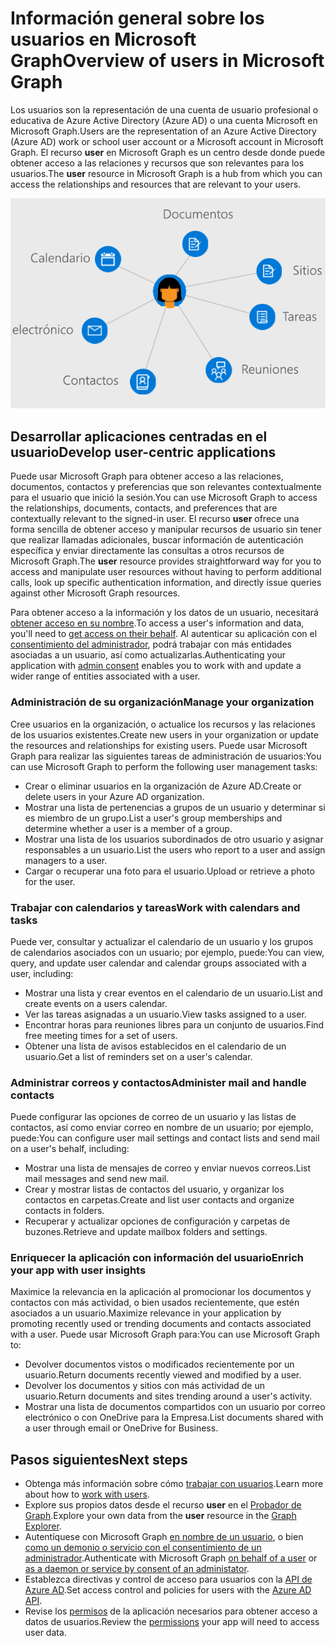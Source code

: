 # <a name="overview-of-users-in-microsoft-graph"></a><span data-ttu-id="5a7c0-101">Información general sobre los usuarios en Microsoft Graph</span><span class="sxs-lookup"><span data-stu-id="5a7c0-101">Overview of users in Microsoft Graph</span></span>

<span data-ttu-id="5a7c0-102">Los usuarios son la representación de una cuenta de usuario profesional o educativa de Azure Active Directory (Azure AD) o una cuenta Microsoft en Microsoft Graph.</span><span class="sxs-lookup"><span data-stu-id="5a7c0-102">Users are the representation of an Azure Active Directory (Azure AD) work or school user account or a Microsoft account in Microsoft Graph.</span></span> <span data-ttu-id="5a7c0-103">El recurso **user** en Microsoft Graph es un centro desde donde puede obtener acceso a las relaciones y recursos que son relevantes para los usuarios.</span><span class="sxs-lookup"><span data-stu-id="5a7c0-103">The **user** resource in Microsoft Graph is a hub from which you can access the relationships and resources that are relevant to your users.</span></span>

![Diagrama donde se muestra un usuario conectado a un calendario, correo electrónico, contactos, reuniones, tareas, sitios y documentos](images/users.png)

## <a name="develop-user-centric-applications"></a><span data-ttu-id="5a7c0-105">Desarrollar aplicaciones centradas en el usuario</span><span class="sxs-lookup"><span data-stu-id="5a7c0-105">Develop user-centric applications</span></span>

<span data-ttu-id="5a7c0-106">Puede usar Microsoft Graph para obtener acceso a las relaciones, documentos, contactos y preferencias que son relevantes contextualmente para el usuario que inició la sesión.</span><span class="sxs-lookup"><span data-stu-id="5a7c0-106">You can use Microsoft Graph to access the relationships, documents, contacts, and preferences that are contextually relevant to the signed-in user.</span></span> <span data-ttu-id="5a7c0-107">El recurso **user** ofrece una forma sencilla de obtener acceso y manipular recursos de usuario sin tener que realizar llamadas adicionales, buscar información de autenticación específica y enviar directamente las consultas a otros recursos de Microsoft Graph.</span><span class="sxs-lookup"><span data-stu-id="5a7c0-107">The **user** resource provides straightforward way for you to access and manipulate user resources without having to perform additional calls, look up specific authentication information, and directly issue queries against other Microsoft Graph resources.</span></span>

<span data-ttu-id="5a7c0-108">Para obtener acceso a la información y los datos de un usuario, necesitará [obtener acceso en su nombre](https://developer.microsoft.com/graph/docs/concepts/auth_v2_user).</span><span class="sxs-lookup"><span data-stu-id="5a7c0-108">To access a user's information and data, you'll need to [get access on their behalf](https://developer.microsoft.com/graph/docs/concepts/auth_v2_user).</span></span> <span data-ttu-id="5a7c0-109">Al autenticar su aplicación con el [consentimiento del administrador](https://developer.microsoft.com/en-us/graph/docs/concepts/permissions_reference), podrá trabajar con más entidades asociadas a un usuario, así como actualizarlas.</span><span class="sxs-lookup"><span data-stu-id="5a7c0-109">Authenticating your application with [admin consent](https://developer.microsoft.com/en-us/graph/docs/concepts/permissions_reference) enables you to work with and update a wider range of entities associated with a user.</span></span>

### <a name="manage-your-organization"></a><span data-ttu-id="5a7c0-110">Administración de su organización</span><span class="sxs-lookup"><span data-stu-id="5a7c0-110">Manage your organization</span></span>

<span data-ttu-id="5a7c0-111">Cree usuarios en la organización, o actualice los recursos y las relaciones de los usuarios existentes.</span><span class="sxs-lookup"><span data-stu-id="5a7c0-111">Create new users in your organization or update the resources and relationships for existing users.</span></span> <span data-ttu-id="5a7c0-112">Puede usar Microsoft Graph para realizar las siguientes tareas de administración de usuarios:</span><span class="sxs-lookup"><span data-stu-id="5a7c0-112">You can use Microsoft Graph to perform the following user management tasks:</span></span> 

- <span data-ttu-id="5a7c0-113">Crear o eliminar usuarios en la organización de Azure AD.</span><span class="sxs-lookup"><span data-stu-id="5a7c0-113">Create or delete users in your Azure AD organization.</span></span>
- <span data-ttu-id="5a7c0-114">Mostrar una lista de pertenencias a grupos de un usuario y determinar si es miembro de un grupo.</span><span class="sxs-lookup"><span data-stu-id="5a7c0-114">List a user's group memberships and determine whether a user is a member of a group.</span></span>
- <span data-ttu-id="5a7c0-115">Mostrar una lista de los usuarios subordinados de otro usuario y asignar responsables a un usuario.</span><span class="sxs-lookup"><span data-stu-id="5a7c0-115">List the users who report to a user and assign managers to a user.</span></span>
- <span data-ttu-id="5a7c0-116">Cargar o recuperar una foto para el usuario.</span><span class="sxs-lookup"><span data-stu-id="5a7c0-116">Upload or retrieve a photo for the user.</span></span>

### <a name="work-with-calendars-and-tasks"></a><span data-ttu-id="5a7c0-117">Trabajar con calendarios y tareas</span><span class="sxs-lookup"><span data-stu-id="5a7c0-117">Work with calendars and tasks</span></span>

<span data-ttu-id="5a7c0-118">Puede ver, consultar y actualizar el calendario de un usuario y los grupos de calendarios asociados con un usuario; por ejemplo, puede:</span><span class="sxs-lookup"><span data-stu-id="5a7c0-118">You can view, query, and update user calendar and calendar groups associated with a user, including:</span></span>

- <span data-ttu-id="5a7c0-119">Mostrar una lista y crear eventos en el calendario de un usuario.</span><span class="sxs-lookup"><span data-stu-id="5a7c0-119">List and create events on a users calendar.</span></span>
- <span data-ttu-id="5a7c0-120">Ver las tareas asignadas a un usuario.</span><span class="sxs-lookup"><span data-stu-id="5a7c0-120">View tasks assigned to a user.</span></span>
- <span data-ttu-id="5a7c0-121">Encontrar horas para reuniones libres para un conjunto de usuarios.</span><span class="sxs-lookup"><span data-stu-id="5a7c0-121">Find free meeting times for a set of users.</span></span>
- <span data-ttu-id="5a7c0-122">Obtener una lista de avisos establecidos en el calendario de un usuario.</span><span class="sxs-lookup"><span data-stu-id="5a7c0-122">Get a list of reminders set on a user's calendar.</span></span>

### <a name="administer-mail-and-handle-contacts"></a><span data-ttu-id="5a7c0-123">Administrar correos y contactos</span><span class="sxs-lookup"><span data-stu-id="5a7c0-123">Administer mail and handle contacts</span></span>

<span data-ttu-id="5a7c0-124">Puede configurar las opciones de correo de un usuario y las listas de contactos, así como enviar correo en nombre de un usuario; por ejemplo, puede:</span><span class="sxs-lookup"><span data-stu-id="5a7c0-124">You can configure user mail settings and contact lists and send mail on a user's behalf, including:</span></span>

- <span data-ttu-id="5a7c0-125">Mostrar una lista de mensajes de correo y enviar nuevos correos.</span><span class="sxs-lookup"><span data-stu-id="5a7c0-125">List mail messages and send new mail.</span></span>
- <span data-ttu-id="5a7c0-126">Crear y mostrar listas de contactos del usuario, y organizar los contactos en carpetas.</span><span class="sxs-lookup"><span data-stu-id="5a7c0-126">Create and list user contacts and organize contacts in folders.</span></span>
- <span data-ttu-id="5a7c0-127">Recuperar y actualizar opciones de configuración y carpetas de buzones.</span><span class="sxs-lookup"><span data-stu-id="5a7c0-127">Retrieve and update mailbox folders and settings.</span></span>

### <a name="enrich-your-app-with-user-insights"></a><span data-ttu-id="5a7c0-128">Enriquecer la aplicación con información del usuario</span><span class="sxs-lookup"><span data-stu-id="5a7c0-128">Enrich your app with user insights</span></span>

<span data-ttu-id="5a7c0-129">Maximice la relevancia en la aplicación al promocionar los documentos y contactos con más actividad, o bien usados recientemente, que estén asociados a un usuario.</span><span class="sxs-lookup"><span data-stu-id="5a7c0-129">Maximize relevance in your application by promoting recently used or trending documents and contacts associated with a user.</span></span> <span data-ttu-id="5a7c0-130">Puede usar Microsoft Graph para:</span><span class="sxs-lookup"><span data-stu-id="5a7c0-130">You can use Microsoft Graph to:</span></span>

- <span data-ttu-id="5a7c0-131">Devolver documentos vistos o modificados recientemente por un usuario.</span><span class="sxs-lookup"><span data-stu-id="5a7c0-131">Return documents recently viewed and modified by a user.</span></span>
- <span data-ttu-id="5a7c0-132">Devolver los documentos y sitios con más actividad de un usuario.</span><span class="sxs-lookup"><span data-stu-id="5a7c0-132">Return documents and sites trending around a user's activity.</span></span>
- <span data-ttu-id="5a7c0-133">Mostrar una lista de documentos compartidos con un usuario por correo electrónico o con OneDrive para la Empresa.</span><span class="sxs-lookup"><span data-stu-id="5a7c0-133">List documents shared with a user through email or OneDrive for Business.</span></span>

## <a name="next-steps"></a><span data-ttu-id="5a7c0-134">Pasos siguientes</span><span class="sxs-lookup"><span data-stu-id="5a7c0-134">Next steps</span></span>

- <span data-ttu-id="5a7c0-135">Obtenga más información sobre cómo [trabajar con usuarios](../api-reference/v1.0/resources/users.md).</span><span class="sxs-lookup"><span data-stu-id="5a7c0-135">Learn more about how to [work with users](../api-reference/v1.0/resources/users.md).</span></span>
- <span data-ttu-id="5a7c0-136">Explore sus propios datos desde el recurso **user** en el [Probador de Graph](https://developer.microsoft.com/graph/graph-explorer).</span><span class="sxs-lookup"><span data-stu-id="5a7c0-136">Explore your own data from the **user** resource in the [Graph Explorer](https://developer.microsoft.com/graph/graph-explorer).</span></span>
- <span data-ttu-id="5a7c0-137">Autentíquese con Microsoft Graph [en nombre de un usuario](auth_v2_user.md), o bien [como un demonio o servicio con el consentimiento de un administrador](auth_v2_service.md).</span><span class="sxs-lookup"><span data-stu-id="5a7c0-137">Authenticate with Microsoft Graph [on behalf of a user](auth_v2_user.md) or [as a daemon or service by consent of an administator](auth_v2_service.md).</span></span>
- <span data-ttu-id="5a7c0-138">Establezca directivas y control de acceso para usuarios con la [API de Azure AD](../api-reference/v1.0/resources/azure_ad_overview.md).</span><span class="sxs-lookup"><span data-stu-id="5a7c0-138">Set access control and policies for users with the [Azure AD API](../api-reference/v1.0/resources/azure_ad_overview.md).</span></span>
- <span data-ttu-id="5a7c0-139">Revise los [permisos](permissions_reference.md) de la aplicación necesarios para obtener acceso a datos de usuarios.</span><span class="sxs-lookup"><span data-stu-id="5a7c0-139">Review the [permissions](permissions_reference.md) your app will need to access user data.</span></span> 
<!-- This isn't really a next step; let's remove to keep the list of links concise.>
- Stay up to date with Microsoft Graph [changelog](https://developer.microsoft.com/graph/docs/concepts/changelog).
-->
